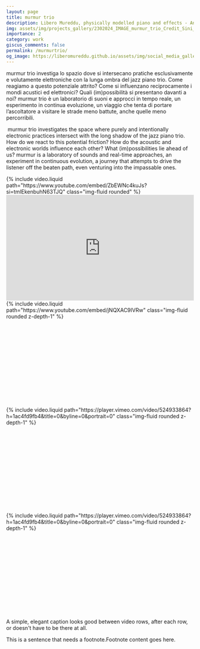 ```yaml
---
layout: page
title: murmur trio
description: Libero Mureddu, physically modelled piano and effects - Andrea Grossi, double bass - Cristiano Calcagnile, drums and objects
img: assets/img/projects_gallery/2302024_IMAGE_murmur_trio_Credit_Sini_Makinen_001_700x700.jpeg
importance: 2
category: work
giscus_comments: false
permalink: /murmurtrio/
og_image: https://liberomureddu.github.io/assets/img/social_media_gallery/2302024_IMAGE_murmur_trio_Credit_Sini_Maekinen_001_1200_630_72.jpg
---
```

murmur trio investiga lo spazio dove si intersecano pratiche esclusivamente e volutamente elettroniche con la lunga ombra del jazz piano trio. Come reagiamo a questo potenziale attrito? Come si influenzano reciprocamente i mondi acustici ed elettronici? Quali (im)possibilità si presentano davanti a noi? 
murmur trio è un laboratorio di suoni e approcci in tempo reale, un esperimento in continua evoluzione, un viaggio che tenta di portare l’ascoltatore a visitare le strade meno battute, anche quelle meno percorribili.

​
murmur trio investigates the space where purely and intentionally electronic practices intersect with the long shadow of the jazz piano trio. How do we react to this potential friction? How do the acoustic and electronic worlds influence each other? What (im)possibilities lie ahead of us? 
murmur is a laboratory of sounds and real-time approaches, an experiment in continuous evolution, a journey that attempts to drive the listener off the beaten path, even venturing into the impassable ones.

<div class="row">
    <div class="col-sm mt-3 mt-md-0">
        {% include video.liquid path="https://www.youtube.com/embed/ZbEWNc4kuJs?si=tmlEkenbuhN63TJQ" class="img-fluid rounded" %}
    </div>
</div>

<!-- This solution didn't work -->
<!-- <div class="row">
    <div class="col-sm mt-3 mt-md-0">
        {% include video.liquid path="https://www.youtube.com/embed/mx4gk79WcxE?si=peQGe6SiOJILTRPd" class="img-fluid rounded" %}
    </div>
</div> -->

<!-- Instead I'm using this one, taken from https://github.com/codepo8/youtube-embed/blob/main/youtube.html -->
<div class="embed-container">
    <iframe width="640" height="390" 
    src="https://www.youtube.com/embed/mx4gk79WcxE" 
    frameborder="0" allowfullscreen></iframe>
</div>
<style>
.embed-container {
  position: relative;
  padding-bottom: 56.25%;
  height: 0;
  overflow: hidden;
  max-width: 100%;
}
.embed-container iframe,
.embed-container object,
.embed-container embed {
  position: absolute;
  top: 0;
  left: 0;
  width: 100%;
  height: 100%;
}
</style>


<div class="row mt-3">
    <div class="col-sm mt-3 mt-md-0">
        <div class="embed-container">
            {% include video.liquid path="https://www.youtube.com/embed/jNQXAC9IVRw" class="img-fluid rounded z-depth-1" %}
        </div>
    </div>
    <div class="col-sm mt-3 mt-md-0">
        <div class="embed-container">
            {% include video.liquid path="https://player.vimeo.com/video/524933864?h=1ac4fd9fb4&title=0&byline=0&portrait=0" class="img-fluid rounded z-depth-1" %}
        </div>
    </div>
    <div class="col-sm mt-3 mt-md-0">
        <div class="embed-container">
            {% include video.liquid path="https://player.vimeo.com/video/524933864?h=1ac4fd9fb4&title=0&byline=0&portrait=0" class="img-fluid rounded z-depth-1" %}
        </div>
    </div>
</div>
<div class="caption">
    A simple, elegant caption looks good between video rows, after each row, or doesn't have to be there at all.
</div>


This is a sentence that needs a footnote.<d-footnote>Footnote content goes here.</d-footnote>





